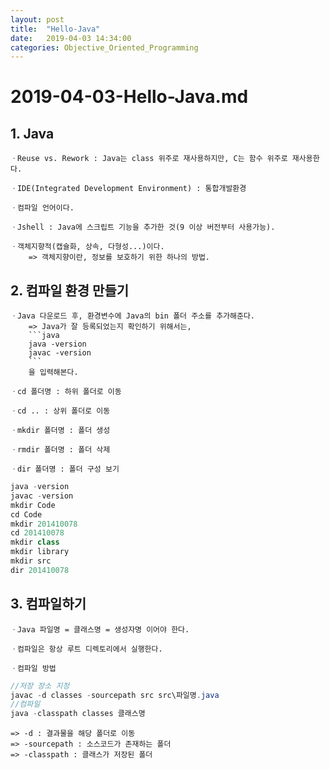 ```yaml
---
layout: post
title:  "Hello-Java"
date:   2019-04-03 14:34:00
categories: Objective_Oriented_Programming
---
```


# 2019-04-03-Hello-Java.md

## 1. Java

	ㆍReuse vs. Rework : Java는 class 위주로 재사용하지만, C는 함수 위주로 재사용한다.

	ㆍIDE(Integrated Development Environment) : 통합개발환경

	ㆍ컴파일 언어이다.

	ㆍJshell : Java에 스크립트 기능을 추가한 것(9 이상 버전부터 사용가능).

	ㆍ객체지향적(캡슐화, 상속, 다형성...)이다.
		=> 객체지향이란, 정보를 보호하기 위한 하나의 방법.


## 2. 컴파일 환경 만들기

	ㆍJava 다운로드 후, 환경변수에 Java의 bin 폴더 주소를 추가해준다.
		=> Java가 잘 등록되었는지 확인하기 위해서는,
		```java
		java -version
		javac -version
		```	
		을 입력해본다.

	ㆍcd 폴더명 : 하위 폴더로 이동

	ㆍcd .. : 상위 폴더로 이동

	ㆍmkdir 폴더명 : 폴더 생성

	ㆍrmdir 폴더명 : 폴더 삭제

	ㆍdir 폴더명 : 폴더 구성 보기

```java
java -version
javac -version
mkdir Code
cd Code
mkdir 201410078
cd 201410078
mkdir class
mkdir library
mkdir src
dir 201410078
```

## 3. 컴파일하기

	ㆍJava 파일명 = 클래스명 = 생성자명 이어야 한다.

	ㆍ컴파일은 항상 루트 디렉토리에서 실행한다.

	ㆍ컴파일 방법

```java
//저장 장소 지정
javac -d classes -sourcepath src src\파일명.java
//컴파일
java -classpath classes 클래스명
```
	=> -d : 결과물을 해당 폴더로 이동
	=> -sourcepath : 소스코드가 존재하는 폴더
	=> -classpath : 클래스가 저장된 폴더



